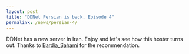 ```yaml
---
layout: post
title: "DDNet Persian is back, Episode 4"
permalink: /news/persian-4/
---
```


DDNet has a new server in Iran. Enjoy and let's see how this hoster turns out. Thanks to [Bardia\_Sahami](/players/Bardia-95-Sahami/) for the recommendation.
